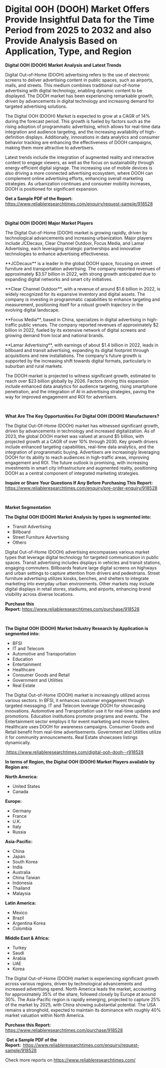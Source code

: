 <p><h1>Digital OOH (DOOH) Market Offers Provide Insightful Data for the Time Period from 2025 to 2032 and also Provide Analysis Based on Application, Type, and Region</h1></p><p><strong>Digital OOH (DOOH) Market Analysis and Latest Trends</strong></p>
<p><p>Digital Out-of-Home (DOOH) advertising refers to the use of electronic screens to deliver advertising content in public spaces, such as airports, malls, and streets. This medium combines traditional out-of-home advertising with digital technology, enabling dynamic content to be displayed. The DOOH market has been experiencing remarkable growth, driven by advancements in digital technology and increasing demand for targeted advertising solutions.</p><p>The Digital OOH (DOOH) Market is expected to grow at a CAGR of 14% during the forecast period. This growth is fueled by factors such as the rising adoption of programmatic advertising, which allows for real-time data integration and audience targeting, and the increasing availability of high-definition displays. Additionally, innovations in data analytics and consumer behavior tracking are enhancing the effectiveness of DOOH campaigns, making them more attractive to advertisers.</p><p>Latest trends include the integration of augmented reality and interactive content to engage viewers, as well as the focus on sustainability through energy-efficient digital signage. The increasing use of mobile devices is also driving a more connected advertising ecosystem, where DOOH can complement online advertising efforts, enhancing overall marketing strategies. As urbanization continues and consumer mobility increases, DOOH is positioned for significant expansion.</p></p>
<p><strong>Get a Sample PDF of the Report:&nbsp;</strong> <a href="https://www.reliableresearchtimes.com/enquiry/request-sample/918528?utm_campaign=3358&utm_medium=2&utm_source=Github&utm_content=ia&utm_term=11032025&utm_id=digital-ooh-dooh">https://www.reliableresearchtimes.com/enquiry/request-sample/918528</a></p>
<p>&nbsp;</p>
<p><strong>Digital OOH (DOOH) Major Market Players</strong></p>
<p><p>The Digital Out-of-Home (DOOH) market is growing rapidly, driven by technological advancements and increasing urbanization. Major players include JCDecaux, Clear Channel Outdoor, Focus Media, and Lamar Advertising, each leveraging strategic partnerships and innovative technologies to enhance advertising effectiveness.</p><p>**JCDecaux** is a leader in the global DOOH space, focusing on street furniture and transportation advertising. The company reported revenues of approximately $3.57 billion in 2022, with strong growth anticipated due to expanding digital networks and smart city initiatives.</p><p>**Clear Channel Outdoor**, with a revenue of around $1.6 billion in 2022, is widely recognized for its expansive inventory and digital assets. The company is investing in programmatic capabilities to enhance targeting and measurement, positioning itself for a robust growth trajectory in the evolving digital landscape.</p><p>**Focus Media**, based in China, specializes in digital advertising in high-traffic public venues. The company reported revenues of approximately $2 billion in 2022, fueled by its extensive network of digital screens and growing demand from local and national brands.</p><p>**Lamar Advertising**, with earnings of about $1.4 billion in 2022, leads in billboard and transit advertising, expanding its digital footprint through acquisitions and new installations. The company's future growth is supported by the increasing shift towards digital formats, particularly in suburban and rural markets.</p><p>The DOOH market is projected to witness significant growth, estimated to reach over $23 billion globally by 2026. Factors driving this expansion include enhanced data analytics for audience targeting, rising smartphone penetration, and the integration of AI in advertising strategies, paving the way for improved engagement and ROI for advertisers.</p></p>
<p>&nbsp;</p>
<p><strong>What Are The Key Opportunities For Digital OOH (DOOH) Manufacturers?</strong></p>
<p><p>The Digital Out-Of-Home (DOOH) market has witnessed significant growth, driven by advancements in technology and increased digitalization. As of 2023, the global DOOH market was valued at around $5 billion, with projected growth at a CAGR of over 10% through 2030. Key growth drivers include enhanced targeting capabilities, real-time data analytics, and the integration of programmatic buying. Advertisers are increasingly leveraging DOOH for its ability to reach audiences in high-traffic areas, improving engagement and ROI. The future outlook is promising, with increasing investments in smart city infrastructure and augmented reality, positioning DOOH as a central component of integrated marketing strategies.</p></p>
<p><strong>Inquire or Share Your Questions If Any Before Purchasing This Report:</strong> <a href="https://www.reliableresearchtimes.com/enquiry/pre-order-enquiry/918528?utm_campaign=3358&utm_medium=2&utm_source=Github&utm_content=ia&utm_term=11032025&utm_id=digital-ooh-dooh">https://www.reliableresearchtimes.com/enquiry/pre-order-enquiry/918528</a></p>
<p>&nbsp;</p>
<p><strong>Market Segmentation</strong></p>
<p><strong>The Digital OOH (DOOH) Market Analysis by types is segmented into:</strong></p>
<p><ul><li>Transit Advertising</li><li>Billboard</li><li>Street Furniture Advertising</li><li>Others</li></ul></p>
<p><p>Digital Out-of-Home (DOOH) advertising encompasses various market types that leverage digital technology for targeted communication in public spaces. Transit advertising includes displays in vehicles and transit stations, engaging commuters. Billboards feature large digital screens on highways and urban settings to capture attention from drivers and pedestrians. Street furniture advertising utilizes kiosks, benches, and shelters to integrate marketing into everyday urban environments. Other markets may include digital displays in retail stores, stadiums, and airports, enhancing brand visibility across diverse locations.</p></p>
<p><strong>Purchase this Report:&nbsp;</strong><a href="https://www.reliableresearchtimes.com/purchase/918528?utm_campaign=3358&utm_medium=2&utm_source=Github&utm_content=ia&utm_term=11032025&utm_id=digital-ooh-dooh">https://www.reliableresearchtimes.com/purchase/918528</a></p>
<p>&nbsp;</p>
<p><strong>The Digital OOH (DOOH) Market Industry Research by Application is segmented into:</strong></p>
<p><ul><li>BFSI</li><li>IT and Telecom</li><li>Automotive and Transportation</li><li>Education</li><li>Entertainment</li><li>Healthcare</li><li>Consumer Goods and Retail</li><li>Government and Utilities</li><li>Real Estate</li></ul></p>
<p><p>The Digital Out-of-Home (DOOH) market is increasingly utilized across various sectors. In BFSI, it enhances customer engagement through targeted messaging. IT and Telecom leverage DOOH for showcasing innovations. Automotive and Transportation use it for real-time updates and promotions. Education institutions promote programs and events. The Entertainment sector employs it for event marketing and movie trailers. Healthcare uses DOOH for awareness campaigns. Consumer Goods and Retail benefit from real-time advertisements. Government and Utilities utilize it for community announcements. Real Estate showcases listings dynamically.</p></p>
<p><a href="https://www.reliableresearchtimes.com/digital-ooh-dooh--r918528?utm_campaign=3358&utm_medium=2&utm_source=Github&utm_content=ia&utm_term=11032025&utm_id=digital-ooh-dooh">&nbsp;https://www.reliableresearchtimes.com/digital-ooh-dooh--r918528</a></p>
<p><strong>In terms of Region, the Digital OOH (DOOH) Market Players available by Region are:</strong></p>
<p>
    <p> <strong> North America: </strong>
        <ul>
            <li>United States</li>
            <li>Canada</li>
        </ul>
        </p> 
    <p> <strong> Europe: </strong>
        <ul>
            <li>Germany</li>
            <li>France</li>
            <li>U.K.</li>
            <li>Italy</li>
            <li>Russia</li>
        </ul>
        </p> 
    <p> <strong> Asia-Pacific: </strong>
        <ul>
            <li>China</li>
            <li>Japan</li>
            <li>South Korea</li>
            <li>India</li>
            <li>Australia</li>
            <li>China Taiwan</li>
            <li>Indonesia</li>
            <li>Thailand</li>
            <li>Malaysia</li>
        </ul>
        </p> 
    <p> <strong> Latin America: </strong>
        <ul>
            <li>Mexico</li>
            <li>Brazil</li>
            <li>Argentina Korea</li>
            <li>Colombia</li>
        </ul>
        </p> 
    <p> <strong> Middle East & Africa: </strong>
        <ul>
            <li>Turkey</li>
            <li>Saudi</li>
            <li>Arabia</li>
            <li>UAE</li>
            <li>Korea</li>
        </ul>
    </p>
    </p>
<p><p>The Digital Out-of-Home (DOOH) market is experiencing significant growth across various regions, driven by technological advancements and increased advertising spend. North America leads the market, accounting for approximately 35% of the share, followed closely by Europe at around 30%. The Asia-Pacific region is rapidly emerging, projected to capture 25% of the market by 2025, with China showing substantial potential. The USA remains a stronghold, expected to maintain its dominance with roughly 40% market valuation within North America.</p></p>
<p><strong>Purchase this Report: </strong><a href="https://www.reliableresearchtimes.com/purchase/918528?utm_campaign=3358&utm_medium=2&utm_source=Github&utm_content=ia&utm_term=11032025&utm_id=digital-ooh-dooh">https://www.reliableresearchtimes.com/purchase/918528</a></p>
<p>&nbsp;<strong>Get a Sample PDF of the Report:&nbsp;&nbsp;</strong><a href="https://www.reliableresearchtimes.com/enquiry/request-sample/918528?utm_campaign=3358&utm_medium=2&utm_source=Github&utm_content=ia&utm_term=11032025&utm_id=digital-ooh-dooh">https://www.reliableresearchtimes.com/enquiry/request-sample/918528</a></p>
<p><strong></strong></p>
<p>Check more reports on <a href="https://www.reliableresearchtimes.com/?utm_campaign=3358&utm_medium=2&utm_source=Github&utm_content=ia&utm_term=11032025&utm_id=digital-ooh-dooh">https://www.reliableresearchtimes.com/</a></p>